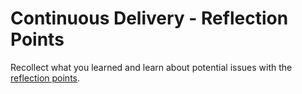 # Continuous Delivery - Reflection Points

Recollect what you learned and learn about potential issues with the [reflection points](../slides/reflection).
